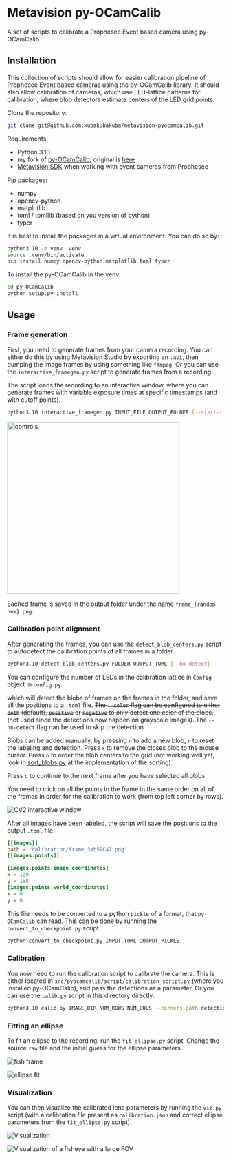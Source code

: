 # Metavision py-OCamCalib

A set of scripts to calibrate a Prophesee Event based camera using py-OCamCalib

## Installation

This collection of scripts should allow for easier calibration pipeline of Prophesee Event based cameras using the py-OCamCalib library.
It should also allow calibration of cameras, which use LED-lattice patterns for calibration, where blob detectors estimate centers of the LED grid points.

Clone the repository:

```bash
git clone git@github.com:kubakubakuba/metavision-pyocamcalib.git
```

Requirements:
- Python 3.10
- my fork of [py-OCamCalib](https://github.com/kubakubakuba/py-OCamCalib), original is [here](https://github.com/jakarto3d/py-OCamCalib)
- [Metavision SDK](https://docs.prophesee.ai/stable/installation/index.html) when working with event cameras from Prophesee

Pip packages:
- numpy
- opencv-python
- matplotlib
- toml / tomllib (based on you version of python)
- typer

It is best to install the packages in a virtual environment. You can do so by:

```bash
python3.10 -m venv .venv
source .venv/bin/activate
pip install numpy opencv-python matplotlib toml typer
```

To install the py-OCamCalib in the venv:

```bash
cd py-OCamCalib
python setup.py install
```

## Usage

### Frame generation

First, you need to generate frames from your camera recording. You can either do this by using Metavision Studio by exporting an `.avi`, then dumping the image
frames by using something like `ffmpeg`. Or you can use the `interactive_framegen.py` script to generate frames from a recording.

The script loads the recording to an interactive window, where you can generate frames with variable exposure times at specific timestamps (and with cutoff points).

```bash
python3.10 interactive_framegen.py INPUT_FILE OUTPUT_FOLDER [--start-time-us] [--accumulation-time-us] [--threshold] 
```

<img src="docs/controls.png" alt="controls" width="400"/>


Eached frame is saved in the output folder under the name `frame_{random hex}.png`.

### Calibration point alignment

After generating the frames, you can use the `detect_blob_centers.py` script to autodetect the calibration points of all frames in a folder.

```bash
python3.10 detect_blob_centers.py FOLDER OUTPUT_TOML [--no-detect]
```

You can configure the number of LEDs in the calibration lattice in `Config` object in `config.py`.

which will detect the blobs of frames on the frames in the folder, and save all the positions to a `.toml` file. ~~The `--color` flag can be configured to either `both` (default), `positive` or `negative` to only detect one color of the blobs.~~ (not used since the detections now happen on grayscale images). The `--no-detect` flag can be used to skip the detection.

Blobs can be added manually, by pressing `n` to add a new blob, `r` to reset the labeling and detection. Press `x` to remove the closes blob to the mouse cursor. Press `o` to order the blob centers to the grid (not working well yet, look in [sort_blobs.py](https://github.com/kubakubakuba/metavision-pyocamcalib/blob/main/sort_blobs.py) at the implementation of the sorting).

Press `c` to continue to the next frame after you have selected all blobs. 

You need to click on all the points in the frame in the same order on all of the frames in order for the calibration to work (from top left corner by rows).

![CV2 interactive window](docs/window.png)

After all images have been labeled, the script will save the positions to the output `.toml` file.

```toml
[[images]]
path = "calibration/frame_3eb5EC47.png"
[[images.points]]

[images.points.image_coordinates]
x = 129
y = 188
[images.points.world_coordinates]
x = 0
y = 0
```

This file needs to be converted to a python `pickle` of a format, that `py-OCamCalib` can read. This can be done by running the `convert_to_checkpoint.py` script.

```bash
python convert_to_checkpoint.py INPUT_TOML OUTPUT_PICKLE
```

### Calibration

You now need to run the calibration script to calibrate the camera. This is either located in `src/pyocamcalib/script/calibration_script.py` (where you installed py-OCamCalib), and pass the detections as a parameter.
Or you can use the `calib.py` script in this directory directly.

```bash
python3.10 calib.py IMAGE_DIR NUM_ROWS NUM_COLS --corners-path detections.pickle --check --camera-name NAME
```

### Fitting an ellipse

To fit an ellipse to the recording, run the `fit_ellipse.py` script. Change the source `raw` file and the initial guess for the ellipse parameters.

![fish frame](docs/fish_frame.png)

![ellipse fit](docs/fish_frame_ellipse.png)

### Visualization

You can then visualize the calibrated lens parameters by running the `viz.py` script (with a calibration file present as `calibration.json` and correct
ellipse parameters from the `fit_ellipse.py` script):

![Visualization](docs/viz.png)

![Visualization of a fisheye with a large FOV](docs/fish_plot.png)
